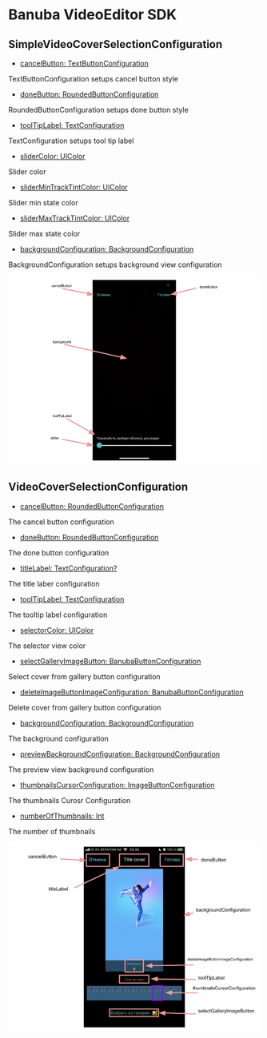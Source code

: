 # Banuba VideoEditor SDK
##  SimpleVideoCoverSelectionConfiguration

- [cancelButton: TextButtonConfiguration](/Example/Example/Extension/CoverConfiguration.swift#L8)

TextButtonConfiguration setups cancel button style

- [doneButton: RoundedButtonConfiguration](/Example/Example/Extension/CoverConfiguration.swift#L9)

RoundedButtonConfiguration setups done button style

- [toolTipLabel: TextConfiguration](/Example/Example/Extension/CoverConfiguration.swift#L25)

TextConfiguration setups tool tip label

- [sliderColor: UIColor](/Example/Example/Extension/CoverConfiguration.swift#L32)

Slider color

- [sliderMinTrackTintColor: UIColor](/Example/Example/Extension/CoverConfiguration.swift#L33)

Slider min state color

- [sliderMaxTrackTintColor: UIColor](/Example/Example/Extension/CoverConfiguration.swift#L34)

Slider max state color

- [backgroundConfiguration: BackgroundConfiguration](/Example/Example/Extension/CoverConfiguration.swift#L35)

BackgroundConfiguration setups background view configuration

![img](screenshots/CoverScreen.png)

##  VideoCoverSelectionConfiguration

- [cancelButton: RoundedButtonConfiguration](/Example/Example/Extension/CoverConfiguration.swift#L42)

The cancel button configuration

- [doneButton: RoundedButtonConfiguration](/Example/Example/Extension/CoverConfiguration.swift#L46)

The done button configuration

- [titleLabel: TextConfiguration?](/Example/Example/Extension/CoverConfiguration.swift#L50)

The title laber configuration

- [toolTipLabel: TextConfiguration](/Example/Example/Extension/CoverConfiguration.swift#L51)

The tooltip label configuration

- [selectorColor: UIColor](/Example/Example/Extension/CoverConfiguration.swift#L52)

The selector view color
  
- [selectGalleryImageButton: BanubaButtonConfiguration](/Example/Example/Extension/CoverConfiguration.swift#L53)

Select cover from gallery button configuration

- [deleteImageButtonImageConfiguration: BanubaButtonConfiguration](/Example/Example/Extension/CoverConfiguration.swift#L54)

Delete cover from gallery button configuration

- [backgroundConfiguration: BackgroundConfiguration](/Example/Example/Extension/CoverConfiguration.swift#L55)
  
The background configuration 

- [previewBackgroundConfiguration: BackgroundConfiguration](/Example/Example/Extension/CoverConfiguration.swift#L56)

The preview view background configuration

- [thumbnailsCursorConfiguration: ImageButtonConfiguration](/Example/Example/Extension/CoverConfiguration.swift#L57)

The thumbnails Curosr Configuration

- [numberOfThumbnails: Int](/Example/Example/Extension/CoverConfiguration.swift#L58)

The number of thumbnails
  
![img](screenshots/VideoCoverSelectionConfiguration.png)
